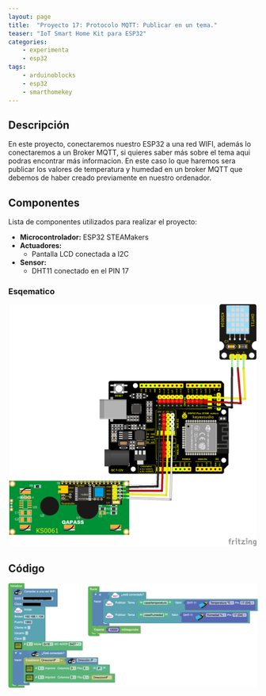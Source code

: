 ```yaml
---
layout: page
title:  "Proyecto 17: Protocolo MQTT: Publicar en un tema."
teaser: "IoT Smart Home Kit para ESP32"
categories:
    - experimenta
    - esp32
tags:
    - arduinoblocks
    - esp32
    - smarthomekey
---
```


## Descripción
En este proyecto, conectaremos nuestro ESP32 a una red WIFI, además lo conectaremos a un Broker MQTT, si quieres saber más sobre el tema aqui podras encontrar más informacion. En este caso lo que haremos sera publicar los valores de temperatura y humedad en un broker MQTT que debemos de haber creado previamente en nuestro ordenador. 
## Componentes
Lista de componentes utilizados para realizar el proyecto:
- **Microcontrolador:** ESP32 STEAMakers
- **Actuadores:**
    - Pantalla LCD conectada a I2C
- **Sensor:**
    - DHT11 conectado en el PIN 17
    

### Esqematico 
<p align="center">
    <img src="/images/experimenta/esp32/Proyectos/P04_Esquematico.png" alt="Proyecto 1" width="500"/>
</p>

## Código 
<p align="center">
    <img src="/images/experimenta/esp32/Proyectos/Proyecto17.png" alt="Proyecto 8" width="700"/>
</p>
